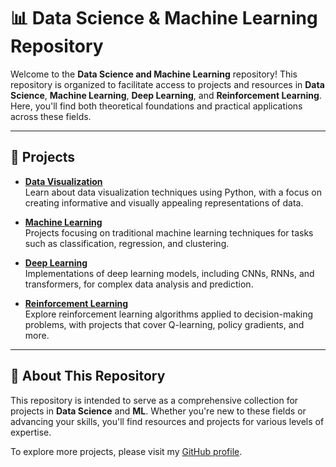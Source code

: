 # 📊 Data Science & Machine Learning Repository

Welcome to the **Data Science and Machine Learning** repository! This repository is organized to facilitate access to projects and resources in **Data Science**, **Machine Learning**, **Deep Learning**, and **Reinforcement Learning**. Here, you'll find both theoretical foundations and practical applications across these fields.

---

## 📘 Projects

- [**Data Visualization**](https://github.com/muriloms/data-vis-python)  
  Learn about data visualization techniques using Python, with a focus on creating informative and visually appealing representations of data.

- [**Machine Learning**](https://github.com/muriloms/ds-ai-repository/tree/main/ML)  
  Projects focusing on traditional machine learning techniques for tasks such as classification, regression, and clustering.

- [**Deep Learning**](https://github.com/muriloms/ds-ai-repository/tree/main/DL)  
  Implementations of deep learning models, including CNNs, RNNs, and transformers, for complex data analysis and prediction.

- [**Reinforcement Learning**](https://github.com/muriloms/ds-ai-repository/tree/main/RL)  
  Explore reinforcement learning algorithms applied to decision-making problems, with projects that cover Q-learning, policy gradients, and more.

---

## 📄 About This Repository

This repository is intended to serve as a comprehensive collection for projects in **Data Science** and **ML**. Whether you're new to these fields or advancing your skills, you'll find resources and projects for various levels of expertise.

To explore more projects, please visit my [GitHub profile](https://github.com/muriloms).

